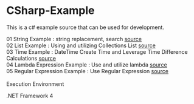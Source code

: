 # CSharp-Example
This is a c# example source that can be used for development.

01 String Example : string replacement, search <a href="/01_stringExample/Program.cs"> source</a> <br>
02 List Example : Using and utilizing Collections List <a href="/02_listExample/Program.cs"> source</a> <br>
03 Time Example : DateTime Create Time and Leverage Time Difference Calculations <a href="/03_TimeExample/Program.cs"> source</a> <br>
04 Lambda Expression Example : Use and utilize lambda <a href="/04_LambdaExpressionExample/Program.cs">source</a> <br>
05 Regular Expression Example : Use Regular Expression <a href="/05_RegularExpressionExample/Program.cs">source</a> <br>
<br>
Execution Environment<br>

.NET Framework 4<br>
